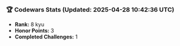 ### 🏆 Codewars Stats (Updated: 2025-04-28 10:42:36 UTC)

- **Rank:** 8 kyu
- **Honor Points:** 3
- **Completed Challenges:** 1
